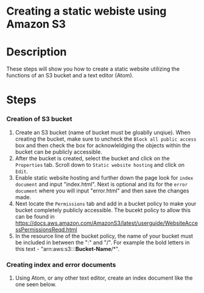 # Creating a static webiste using Amazon S3
# Description
These steps will show you how to create a static website utilizing the functions of an S3 bucket and a text editor (Atom).  
# Steps
### Creation of S3 bucket
1. Create an S3 bucket (name of bucket must be gloablly unqiue). When creating the bucket, make sure to uncheck the `Block all public access` box and then check the box for acknowleldging the objects within the bucket can be publicly accessible. 
2. After the bucket is created, select the bucket and click on the `Properties` tab. Scroll down to `Static website hosting` and click on `Edit`.
3. Enable static website hosting and further down the page look for `index document` and input "index.html". Next is optional and its for the `error document` where you will input "error.html" and then save the changes made. 
4. Next locate the `Permissions` tab and add in a bucket policy to make your bucket completely publicly accessible. The bucekt policy to allow this can be found in https://docs.aws.amazon.com/AmazonS3/latest/userguide/WebsiteAccessPermissionsReqd.html
5. In the resource line of the bucket policy, the name of your bucket must be included in between the ":" and "/". For example the bold letters in this text - "arn:aws:s3:::**Bucket-Name**/*".

### Creating index and error documents
1. Using Atom, or any other text editor, create an index document like the one seen below. 
